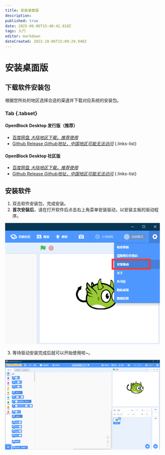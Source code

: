 ```yaml
---
title: 安装桌面版
description: 
published: true
date: 2025-06-06T15:48:42.018Z
tags: 入门
editor: markdown
dateCreated: 2022-10-06T15:09:29.940Z
---
```


# 安装桌面版

## 下载软件安装包

根据您所处的地区选择合适的渠道并下载对应系统的安装包。

### Tab {.tabset}

#### OpenBlock Desktop 发行版（推荐）

- [百度网盘 *大陆地区下载，推荐使用*](https://pan.baidu.com/s/1MVUvh-D1mmIq9gBPNb6Irg?pwd=sgms)
- [Github Release *Github地址，中国地区可能无法访问*](https://github.com/openblockee/openblock-distro-desktop/releases/latest)
{.links-list}

#### OpenBlock Desktop 社区版

- [百度网盘 *大陆地区下载，推荐使用*](https://pan.baidu.com/s/1ZbpDvno53GAKtcAbGYYR4g?pwd=scaj)
- [Github Release *Github地址，中国地区可能无法访问*](https://github.com/openblockcc/openblock-desktop/releases/latest)
{.links-list}
 
## 安装软件

1. 双击软件安装包，完成安装。
2. **首次安装后**，请在打开软件后点击右上角菜单安装驱动，以安装主板的驱动程序。

![install-driver(zh).png](/assets/install-driver(zh).png)

3. 等待驱动安装完成后就可以开始使用啦~。

<img src="/assets/software-interface(zh).png" alt="software-interface(zh).png" style="zoom:50%;" />
